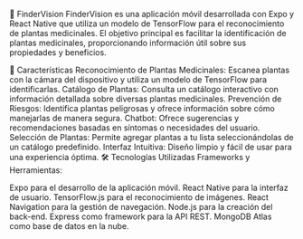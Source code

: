 🌱 FinderVision
FinderVision es una aplicación móvil desarrollada con Expo y React Native que utiliza un modelo de TensorFlow para el reconocimiento de plantas medicinales. El objetivo principal es facilitar la identificación de plantas medicinales, proporcionando información útil sobre sus propiedades y beneficios.

🚀 Características
Reconocimiento de Plantas Medicinales: Escanea plantas con la cámara del dispositivo y utiliza un modelo de TensorFlow para identificarlas.
Catálogo de Plantas: Consulta un catálogo interactivo con información detallada sobre diversas plantas medicinales.
Prevención de Riesgos: Identifica plantas peligrosas y ofrece información sobre cómo manejarlas de manera segura.
Chatbot: Ofrece sugerencias y recomendaciones basadas en síntomas o necesidades del usuario.
Selección de Plantas: Permite agregar plantas a tu lista seleccionándolas de un catálogo predefinido.
Interfaz Intuitiva: Diseño limpio y fácil de usar para una experiencia óptima.
🛠️ Tecnologías Utilizadas
Frameworks y Herramientas:

Expo para el desarrollo de la aplicación móvil.
React Native para la interfaz de usuario.
TensorFlow.js para el reconocimiento de imágenes.
React Navigation para la gestión de navegación.
Node.js para la creación del back-end.
Express como framework para la API REST.
MongoDB Atlas como base de datos en la nube.
